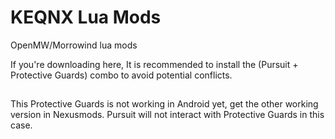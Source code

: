 # KEQNX Lua Mods

OpenMW/Morrowind lua mods

If you're downloading here, It is recommended to install the (Pursuit + Protective Guards) combo to avoid potential conflicts. 

##
This Protective Guards is not working in Android yet, get the other working version in Nexusmods. Pursuit will not interact with Protective Guards in this case.
##

